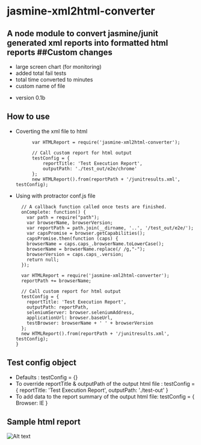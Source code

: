 jasmine-xml2html-converter
=================================

A node module to convert jasmine/junit generated xml reports into formatted html reports
##Custom changes
---
- large screen chart (for monitoring)
- added total fail tests
- total time converted to minutes
- custom name of file
* version 0.1b

How to use
----------------------------------
* Coverting the xml file to html

  			var HTMLReport = require('jasmine-xml2html-converter');

    		// Call custom report for html output
    		testConfig = {
      			reportTitle: 'Test Execution Report',
      			outputPath: './test_out/e2e/chrome'
    		};
    		new HTMLReport().from(reportPath + '/junitresults.xml', testConfig);

* Using with protractor conf.js file

        // A callback function called once tests are finished.
        onComplete: function() {
          var path = require("path");
          var browserName, browserVersion;
          var reportPath = path.join(__dirname, '..', '/test_out/e2e/');
          var capsPromise = browser.getCapabilities();
          capsPromise.then(function (caps) {
          browserName = caps.caps_.browserName.toLowerCase();
          browserName = browserName.replace(/ /g,"-");
          browserVersion = caps.caps_.version;
          return null;
        });
        
        var HTMLReport = require('jasmine-xml2html-converter');
        reportPath += browserName;

        // Call custom report for html output
        testConfig = {
          reportTitle: 'Test Execution Report',
          outputPath: reportPath,
          seleniumServer: browser.seleniumAddress,
          applicationUrl: browser.baseUrl,
          testBrowser: browserName + ' ' + browserVersion
        };
        new HTMLReport().from(reportPath + '/junitresults.xml', testConfig);
      }

Test config object
----------------------------------
* Defaults : testConfig = {} 
* To override reportTitle & outputPath of the output html file : testConfig = { reportTitle: 'Test Execution Report', outputPath: './test-out' }
* To add data to the report summary of the output html file: testConfig = { Browser: IE }

Sample html report
----------------------------------
![Alt text](https://raw.githubusercontent.com/basavanag/jasmine-xml2html-converter/master/sample_test_report.png?raw=true)